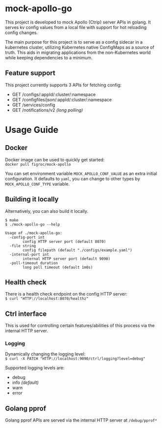 # mock-apollo-go
This project is developed to mock Apollo (Ctrip) server APIs in golang.
It serves kv config values from a local file with support for hot reloading config changes.

The main purpose for this project is to serve as a config sidecar in a kubernetes cluster,
utilizing Kubernetes native ConfigMaps as a source of truth. This aids in migrating applications from the non-Kubernetes world while keeping dependencies to a minimum.

## Feature support
This project currently supports 3 APIs for fetching config:
* GET /configs/:appId/:cluster/:namespace
* GET /configfiles/json/:appId/:cluster/:namespace
* GET /services/config
* GET /notifications/v2 _(long polling)_

# Usage Guide

## Docker
Docker image can be used to quickly get started:\
`docker pull figroc/mock-apollo`

You can set environment variable `MOCK_APOLLO_CONF_VALUE` as an extra initial configuration.
It defaults to `yaml`, you can change to other types by `MOCK_APOLLO_CONF_TYPE` variable.

## Building it locally
Alternatively, you can also build it locally.

`$ make`\
`$ ./mock-apollo-go --help`
```
Usage of ./mock-apollo-go:
  -config-port int
        config HTTP server port (default 8070)
  -file string
        config filepath (default "./configs/example.yaml")
  -internal-port int
        internal HTTP server port (default 9090)
  -poll-timeout duration
        long poll timeout (default 1m0s)
```

## Health check
There is a health check endpoint on the config HTTP server:\
`$ curl "HTTP://localhost:8070/healthz"`

## Ctrl interface
This is used for controlling certain features/abilities of this process via the internal HTTP server.

### Logging
Dynamically changing the logging level:\
`$ curl -X PATCH "HTTP://localhost:9090/ctrl/logging?level=debug"`

Supported logging levels are:
* debug
* info _(default)_
* warn
* error

## Golang pprof
Golang pprof APIs are served via the internal HTTP server at `/debug/pprof*`
